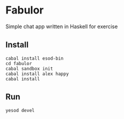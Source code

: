 # Fabulor

Simple chat app written in Haskell for exercise

## Install

```
cabal install esod-bin
cd fabulor
cabal sandbox init
cabal install alex happy
cabal install
```

## Run

```
yesod devel
```
